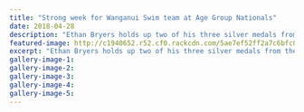 ```yaml
---
title: "Strong week for Wanganui Swim team at Age Group Nationals"
date: 2018-04-28
description: "Ethan Bryers holds up two of his three silver medals from the Aon National Age Group Champs last week..."
featured-image: http://c1940652.r52.cf0.rackcdn.com/5ae7ef52ff2a7c6bfc0018ef/Ethan-Bryers-nat-age-gp-champs-chron-28-april.jpg
excerpt: "Ethan Bryers holds up two of his three silver medals from the Aon National Age Group Championships last week."
gallery-image-1: 
gallery-image-2: 
gallery-image-3: 
gallery-image-4: 
gallery-image-5: 
---
```

